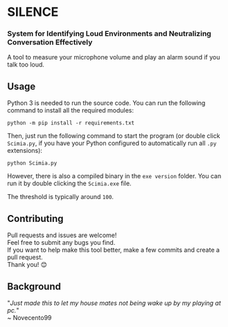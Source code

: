 # SILENCE
### System for Identifying Loud Environments and Neutralizing Conversation Effectively

A tool to measure your microphone volume and play an alarm sound if you talk too loud.

## Usage

Python 3 is needed to run the source code. You can run the following command to install all the required modules:
```
python -m pip install -r requirements.txt
```

Then, just run the following command to start the program (or double click `Scimia.py`, if you have your Python configured to automatically run all `.py` extensions):
```
python Scimia.py
```

However, there is also a compiled binary in the `exe version` folder. You can run it by double clicking the `Scimia.exe` file.

The threshold is typically around `100`.

## Contributing

Pull requests and issues are welcome!  
Feel free to submit any bugs you find.  
If you want to help make this tool better, make a few commits and create a pull request.  
Thank you! 😊

## Background

"_Just made this to let my house mates not being wake up by my playing at pc._"  
~ Novecento99
